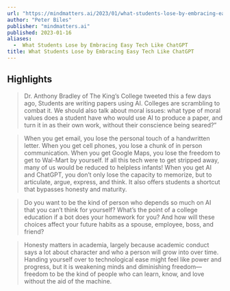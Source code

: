 ```yaml
---
url: "https://mindmatters.ai/2023/01/what-students-lose-by-embracing-easy-tech-like-chatgpt/"
author: "Peter Biles"
publisher: "mindmatters.ai"
published: 2023-01-16
aliases:
  -  What Students Lose by Embracing Easy Tech Like ChatGPT
title: What Students Lose by Embracing Easy Tech Like ChatGPT
---
```


## Highlights
> Dr. Anthony Bradley of The King’s College tweeted this a few days ago, Students are writing papers using AI. Colleges are scrambling to combat it. We should also talk about moral issues: what type of moral values does a student have who would use AI to produce a paper, and turn it in as their own work, without their conscience being seared?”

> When you get email, you lose the personal touch of a handwritten letter. When you get cell phones, you lose a chunk of in person communication. When you get Google Maps, you lose the freedom to get to Wal-Mart by yourself. If all this tech were to get stripped away, many of us would be reduced to helpless infants! When you get AI and ChatGPT, you don’t only lose the capacity to memorize, but to articulate, argue, express, and think. It also offers students a shortcut that bypasses honesty and maturity.

> Do you want to be the kind of person who depends so much on AI that you can’t think for yourself? What’s the point of a college education if a bot does your homework for you? And how will these choices affect your future habits as a spouse, employee, boss, and friend?

> Honesty matters in academia, largely because academic conduct says a lot about character and who a person will grow into over time. Handing yourself over to technological ease might feel like power and progress, but it is weakening minds and diminishing freedom—freedom to be the kind of people who can learn, know, and love without the aid of the machine.

